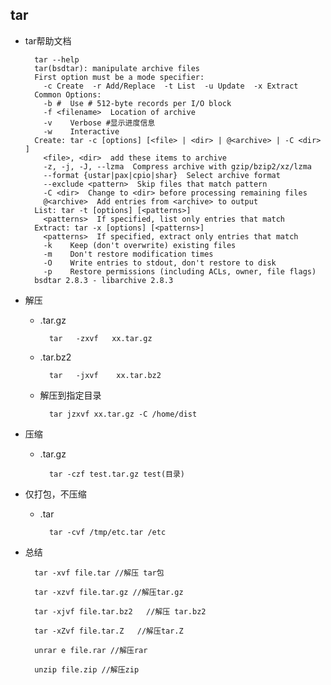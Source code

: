 ## tar
- tar帮助文档

		tar --help
        tar(bsdtar): manipulate archive files
        First option must be a mode specifier:
          -c Create  -r Add/Replace  -t List  -u Update  -x Extract
        Common Options:
          -b #  Use # 512-byte records per I/O block
          -f <filename>  Location of archive
          -v    Verbose #显示进度信息
          -w    Interactive
        Create: tar -c [options] [<file> | <dir> | @<archive> | -C <dir> ]
          <file>, <dir>  add these items to archive
          -z, -j, -J, --lzma  Compress archive with gzip/bzip2/xz/lzma
          --format {ustar|pax|cpio|shar}  Select archive format
          --exclude <pattern>  Skip files that match pattern
          -C <dir>  Change to <dir> before processing remaining files
          @<archive>  Add entries from <archive> to output
        List: tar -t [options] [<patterns>]
          <patterns>  If specified, list only entries that match
        Extract: tar -x [options] [<patterns>]
          <patterns>  If specified, extract only entries that match
          -k    Keep (don't overwrite) existing files
          -m    Don't restore modification times
          -O    Write entries to stdout, don't restore to disk
          -p    Restore permissions (including ACLs, owner, file flags)
        bsdtar 2.8.3 - libarchive 2.8.3
- 解压
	- .tar.gz     
		
			tar   -zxvf   xx.tar.gz
	- .tar.bz2   
	
			tar   -jxvf    xx.tar.bz2
	- 解压到指定目录
	
			tar jzxvf xx.tar.gz -C /home/dist
- 压缩
	- .tar.gz
	
			tar -czf test.tar.gz test(目录)
- 仅打包，不压缩
	- .tar
	
    		tar -cvf /tmp/etc.tar /etc 
- 总结

        tar -xvf file.tar //解压 tar包

        tar -xzvf file.tar.gz //解压tar.gz

        tar -xjvf file.tar.bz2   //解压 tar.bz2

        tar -xZvf file.tar.Z   //解压tar.Z

        unrar e file.rar //解压rar

		unzip file.zip //解压zip
